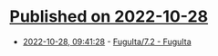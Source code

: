# [Published on 2022-10-28](index.md)

* [2022-10-28, 09:41:28](https://lobste.rs/s/r5ga12/fuguita_7_2_fuguita) - [FuguIta/7.2 - FuguIta](https://fuguita.org/index.php?FuguIta/7.2)
